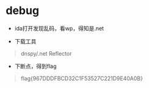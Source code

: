 

# debug

* ida打开发现乱码，看wp，得知是.net

* 下载工具
> dnspy/.net Reflector


* 下断点，得到flag
> flag{967DDDFBCD32C1F53527C221D9E40A0B}